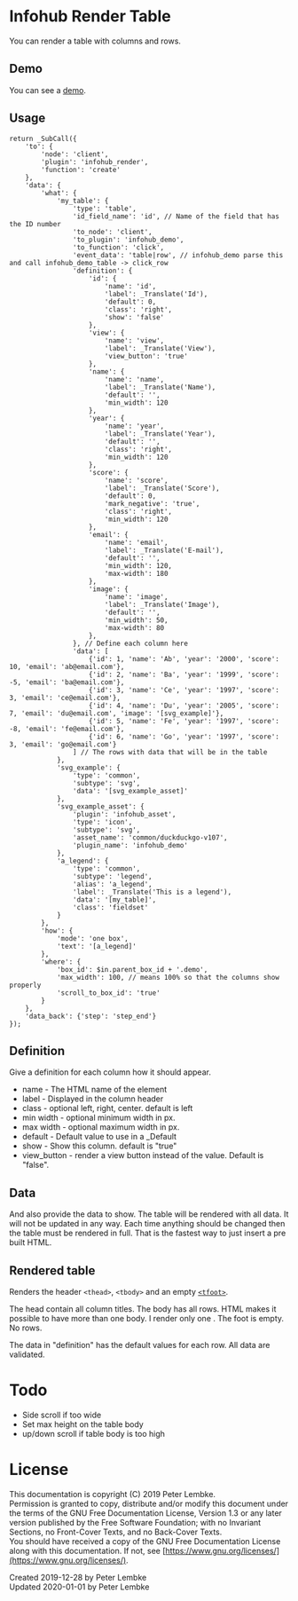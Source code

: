 # Infohub Render Table
You can render a table with columns and rows.

## Demo
You can see a [demo](plugin,infohub_demo_table).

## Usage
```
return _SubCall({
    'to': {
        'node': 'client',
        'plugin': 'infohub_render',
        'function': 'create'
    },
    'data': {
        'what': {
            'my_table': {
                'type': 'table',
                'id_field_name': 'id', // Name of the field that has the ID number
                'to_node': 'client',
                'to_plugin': 'infohub_demo',
                'to_function': 'click',
                'event_data': 'table|row', // infohub_demo parse this and call infohub_demo_table -> click_row
                'definition': {
                    'id': {
                        'name': 'id',
                        'label': _Translate('Id'),
                        'default': 0,
                        'class': 'right',
                        'show': 'false'
                    },
                    'view': {
                        'name': 'view',
                        'label': _Translate('View'),
                        'view_button': 'true'
                    },
                    'name': {
                        'name': 'name',
                        'label': _Translate('Name'),
                        'default': '',
                        'min_width': 120
                    },
                    'year': {
                        'name': 'year',
                        'label': _Translate('Year'),
                        'default': '',
                        'class': 'right',
                        'min_width': 120
                    },
                    'score': {
                        'name': 'score',
                        'label': _Translate('Score'),
                        'default': 0,
                        'mark_negative': 'true',
                        'class': 'right',
                        'min_width': 120
                    },
                    'email': {
                        'name': 'email',
                        'label': _Translate('E-mail'),
                        'default': '',
                        'min_width': 120,
                        'max-width': 180
                    },
                    'image': {
                        'name': 'image',
                        'label': _Translate('Image'),
                        'default': '',
                        'min_width': 50,
                        'max-width': 80
                    },
                }, // Define each column here
                'data': [
                    {'id': 1, 'name': 'Ab', 'year': '2000', 'score': 10, 'email': 'ab@email.com'},
                    {'id': 2, 'name': 'Ba', 'year': '1999', 'score': -5, 'email': 'ba@email.com'},
                    {'id': 3, 'name': 'Ce', 'year': '1997', 'score': 3, 'email': 'ce@email.com'},
                    {'id': 4, 'name': 'Du', 'year': '2005', 'score': 7, 'email': 'du@email.com', 'image': '[svg_example]'},
                    {'id': 5, 'name': 'Fe', 'year': '1997', 'score': -8, 'email': 'fe@email.com'},
                    {'id': 6, 'name': 'Go', 'year': '1997', 'score': 3, 'email': 'go@email.com'}
                ] // The rows with data that will be in the table
            },
            'svg_example': {
                'type': 'common',
                'subtype': 'svg',
                'data': '[svg_example_asset]'
            },
            'svg_example_asset': {
                'plugin': 'infohub_asset',
                'type': 'icon',
                'subtype': 'svg',
                'asset_name': 'common/duckduckgo-v107',
                'plugin_name': 'infohub_demo'
            },
            'a_legend': {
                'type': 'common',
                'subtype': 'legend',
                'alias': 'a_legend',
                'label': _Translate('This is a legend'),
                'data': '[my_table]',
                'class': 'fieldset'
            }
        },
        'how': {
            'mode': 'one box',
            'text': '[a_legend]'
        },
        'where': {
            'box_id': $in.parent_box_id + '.demo',
            'max_width': 100, // means 100% so that the columns show properly
            'scroll_to_box_id': 'true'
        }
    },
    'data_back': {'step': 'step_end'}
});
```

## Definition
Give a definition for each column how it should appear.

* name - The HTML name of the element
* label - Displayed in the column header
* class - optional left, right, center. default is left
* min width - optional minimum width in px.
* max width - optional maximum width in px.
* default - Default value to use in a _Default
* show - Show this column. default is "true"
* view_button - render a view button instead of the value. Default is "false".

## Data
And also provide the data to show. The table will be rendered with all data. It will not be updated in any way. Each time anything should be changed then the table must be rendered in full. That is the fastest way to just insert a pre built HTML.

## Rendered table
Renders the header `<thead>`, `<tbody>` and an empty [`<tfoot>`](https://www.w3schools.com/jsref/tryit.asp?filename=tryjsref_table_tfoot).

The head contain all column titles.
The body has all rows.
HTML makes it possible to have more than one body. I render only one .
The foot is empty. No rows.

The data in "definition" has the default values for each row. All data are validated.

# Todo
* Side scroll if too wide
* Set max height on the table body
* up/down scroll if table body is too high

# License
This documentation is copyright (C) 2019 Peter Lembke.  
Permission is granted to copy, distribute and/or modify this document under the terms of the GNU Free Documentation License, Version 1.3 or any later version published by the Free Software Foundation; with no Invariant Sections, no Front-Cover Texts, and no Back-Cover Texts.  
You should have received a copy of the GNU Free Documentation License along with this documentation. If not, see [https://www.gnu.org/licenses/](https://www.gnu.org/licenses/).  

Created 2019-12-28 by Peter Lembke  
Updated 2020-01-01 by Peter Lembke  
